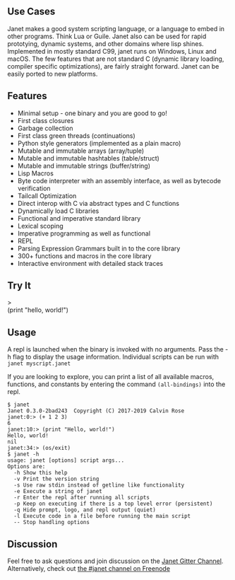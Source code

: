 ## Use Cases

Janet makes a good system scripting language, or a language to embed in other programs. Think Lua or Guile. Janet also can be used for rapid prototying, dynamic systems, and other domains
where lisp shines. Implemented in mostly standard C99, janet runs on Windows, Linux and macOS.
The few features that are not standard C (dynamic library loading, compiler specific optimizations),
are fairly straight forward. Janet can be easily ported to new platforms.

## Features

* Minimal setup - one binary and you are good to go!
* First class closures
* Garbage collection
* First class green threads (continuations)
* Python style generators (implemented as a plain macro)
* Mutable and immutable arrays (array/tuple)
* Mutable and immutable hashtables (table/struct)
* Mutable and immutable strings (buffer/string)
* Lisp Macros
* Byte code interpreter with an assembly interface, as well as bytecode verification
* Tailcall Optimization
* Direct interop with C via abstract types and C functions
* Dynamically load C libraries
* Functional and imperative standard library
* Lexical scoping
* Imperative programming as well as functional
* REPL
* Parsing Expression Grammars built in to the core library
* 300+ functions and macros in the core library
* Interactive environment with detailed stack traces

## Try It
<div id="replblock">
<div id="replterm">

</div>
<div id="replinbar">
  <span id="replprompt">&gt;</span><div contenteditable="true" id="replin">(print "hello, world!")</div>
</div>
</div>

## Usage

A repl is launched when the binary is invoked with no arguments. Pass the -h flag
to display the usage information. Individual scripts can be run with `janet myscript.janet`

If you are looking to explore, you can print a list of all available macros, functions, and constants
by entering the command `(all-bindings)` into the repl.

```
$ janet
Janet 0.3.0-2bad243  Copyright (C) 2017-2019 Calvin Rose
janet:0:> (+ 1 2 3)
6
janet:10:> (print "Hello, world!")
Hello, world!
nil
janet:34:> (os/exit)
$ janet -h
usage: janet [options] script args...
Options are:
  -h Show this help
  -v Print the version string
  -s Use raw stdin instead of getline like functionality
  -e Execute a string of janet
  -r Enter the repl after running all scripts
  -p Keep on executing if there is a top level error (persistent)
  -q Hide prompt, logo, and repl output (quiet)
  -l Execute code in a file before running the main script
  -- Stop handling options
```

## Discussion

Feel free to ask questions and join discussion on the [Janet Gitter Channel](https://gitter.im/janet-language/community).
Alternatively, check out [the #janet channel on Freenode](https://webchat.freenode.net/)
